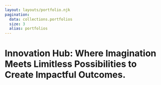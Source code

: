 ```yaml
---
layout: layouts/portfolio.njk
pagination:
  data: collections.portfolios
  size: 3
  alias: portfolios
---
```

# <span>Innovation Hub</span>: Where <span>Imagination</span> Meets Limitless Possibilities to Create <span>Impactful Outcomes</span>.